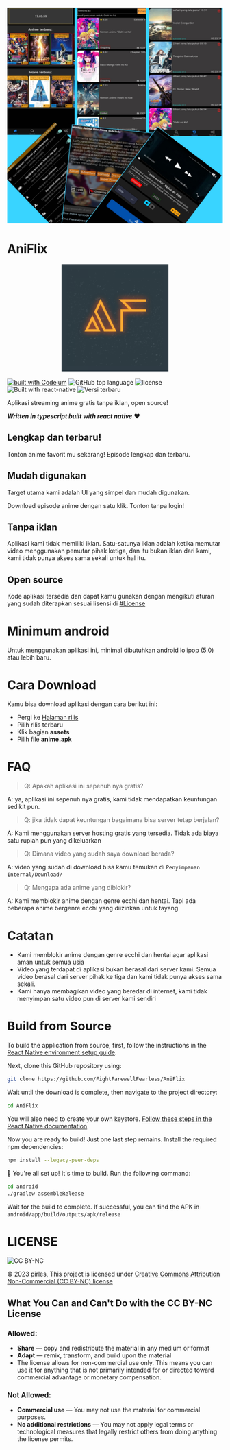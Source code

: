 ![screenshot](./githubAssets/screenshot.jpg)


# AniFlix

<p align="center">
  <img src="./android/app/src/main/res/playstore-icon.png" width="250" height="250" alt="logo aplikasi">
</p>

[![built with Codeium](https://codeium.com/badges/main)](https://codeium.com/badges/main) ![GitHub top language](https://img.shields.io/github/languages/top/FightFarewellFearless/aniflix) ![license](https://img.shields.io/badge/license-CC%20BY--NC-orange?logo=creativecommons) ![Built with react-native](https://img.shields.io/badge/React%20Native-v0.73.0-blue.svg?style=flat&logo=react) ![Versi terbaru](https://img.shields.io/github/v/tag/FightFarewellFearless/aniflix?label=Versi%20terbaru)



Aplikasi streaming anime gratis tanpa iklan, open source!

**_Written in typescript built with react native_** :heart:

## Lengkap dan terbaru!

Tonton anime favorit mu sekarang! Episode lengkap dan terbaru.

## Mudah digunakan

Target utama kami adalah UI yang simpel dan mudah digunakan.

Download episode anime dengan satu klik. Tonton tanpa login!

## Tanpa iklan

Aplikasi kami tidak memiliki iklan. Satu-satunya iklan adalah ketika memutar video menggunakan pemutar pihak ketiga, dan itu bukan iklan dari kami, kami tidak punya akses sama sekali untuk hal itu.

## Open source

Kode aplikasi tersedia dan dapat kamu gunakan dengan mengikuti aturan yang sudah diterapkan sesuai lisensi di [#License](#license)

# Minimum android

Untuk menggunakan aplikasi ini, minimal dibutuhkan android lolipop (5.0) atau lebih baru.

# Cara Download

Kamu bisa download aplikasi dengan cara berikut ini:

- Pergi ke [Halaman rilis](https://github.com/FightFarewellFearless/AniFlix/releases)
- Pilih rilis terbaru
- Klik bagian **assets**
- Pilih file **anime.apk**

# FAQ

> Q: Apakah aplikasi ini sepenuh nya gratis?

A: ya, aplikasi ini sepenuh nya gratis, kami tidak mendapatkan keuntungan sedikit pun.

> Q: jika tidak dapat keuntungan bagaimana bisa server tetap berjalan?

A: Kami menggunakan server hosting gratis yang tersedia. Tidak ada biaya satu rupiah pun yang dikeluarkan

> Q: Dimana video yang sudah saya download berada?

A: video yang sudah di download bisa kamu temukan di `Penyimpanan Internal/Download/`

> Q: Mengapa ada anime yang diblokir?

A: Kami memblokir anime dengan genre ecchi dan hentai. Tapi ada beberapa anime bergenre ecchi yang diizinkan untuk tayang

# Catatan

- Kami memblokir anime dengan genre ecchi dan hentai agar aplikasi aman untuk semua usia
- Video yang terdapat di aplikasi bukan berasal dari server kami.
Semua video berasal dari server pihak ke tiga dan kami tidak punya akses sama sekali.
- Kami hanya membagikan video yang beredar di internet, kami tidak menyimpan satu video pun di server kami sendiri

# Build from Source

To build the application from source, first, follow the instructions in the [React Native environment setup guide](https://reactnative.dev/docs/environment-setup?guide=native).

Next, clone this GitHub repository using:
```bash
git clone https://github.com/FightFarewellFearless/AniFlix
```
Wait until the download is complete, then navigate to the project directory:
```bash
cd AniFlix
```
You will also need to create your own keystore. [Follow these steps in the React Native documentation](https://reactnative.dev/docs/signed-apk-android#generating-an-upload-key)

Now you are ready to build! Just one last step remains. Install the required npm dependencies:
```bash
npm install --legacy-peer-deps
```

:tada: You're all set up! It's time to build. Run the following command:
```bash
cd android
./gradlew assembleRelease
```
Wait for the build to complete. If successful, you can find the APK in `android/app/build/outputs/apk/release`

# LICENSE

![CC BY-NC](http://mirrors.creativecommons.org/presskit/buttons/80x15/png/by-nc.png)

&copy; 2023 pirles, This project is licensed under [Creative Commons Attribution Non-Commercial (CC BY-NC) license](https://creativecommons.org/licenses/by-nc/4.0/)

## What You Can and Can't Do with the CC BY-NC License

### Allowed:
- **Share** — copy and redistribute the material in any medium or format
- **Adapt** — remix, transform, and build upon the material
- The license allows for non-commercial use only. This means you can use it for anything that is not primarily intended for or directed toward commercial advantage or monetary compensation.

### Not Allowed:
- **Commercial use** — You may not use the material for commercial purposes.
- **No additional restrictions** — You may not apply legal terms or technological measures that legally restrict others from doing anything the license permits.

